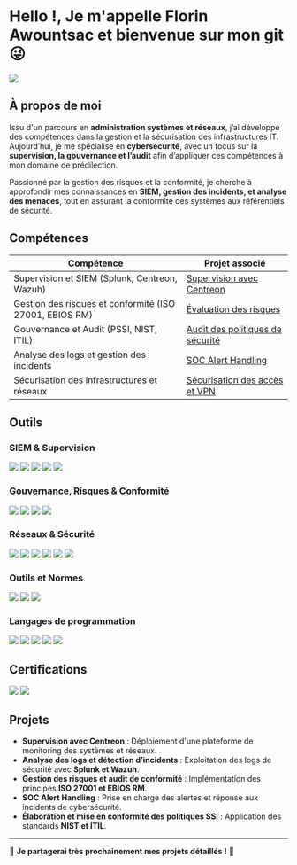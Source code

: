 # Hello !, Je m'appelle Florin Awountsac et bienvenue sur mon git 😜
<a href="https://linkedin.com/in/florin-awountsac-zahoung"><img src="https://img.shields.io/badge/-LinkedIn-0072b1?&style=for-the-badge&logo=linkedin&logoColor=white" /></a>

## À propos de moi

Issu d'un parcours en **administration systèmes et réseaux**, j’ai développé des compétences dans la gestion et la sécurisation des infrastructures IT. Aujourd’hui, je me spécialise en **cybersécurité**, avec un focus sur la **supervision, la gouvernance et l’audit** afin d’appliquer ces compétences à mon domaine de prédilection.

Passionné par la gestion des risques et la conformité, je cherche à approfondir mes connaissances en **SIEM, gestion des incidents, et analyse des menaces**, tout en assurant la conformité des systèmes aux référentiels de sécurité.

## Compétences

| Compétence                                   | Projet associé              |
|---------------------------------------------|-----------------------------|
| Supervision et SIEM (Splunk, Centreon, Wazuh) | <a href="https://google.com">Supervision avec Centreon</a>|
| Gestion des risques et conformité (ISO 27001, EBIOS RM) | <a href="https://google.com">Évaluation des risques</a>|
| Gouvernance et Audit (PSSI, NIST, ITIL)     | <a href="https://google.com">Audit des politiques de sécurité</a>|
| Analyse des logs et gestion des incidents   | <a href="https://google.com">SOC Alert Handling</a>|
| Sécurisation des infrastructures et réseaux | <a href="https://google.com">Sécurisation des accès et VPN</a>|

## Outils

### SIEM & Supervision
<div>
    <img src="https://img.shields.io/badge/-Splunk-000000?&style=for-the-badge&logo=Splunk&logoColor=white" />
    <img src="https://img.shields.io/badge/-Wazuh-1A2C34?&style=for-the-badge&logo=Wazuh&logoColor=white" />
    <img src="https://img.shields.io/badge/-Elastic-005571?&style=for-the-badge&logo=Elastic&logoColor=white" />
    <img src="https://img.shields.io/badge/-Centreon-0094C6?&style=for-the-badge&logo=Centreon&logoColor=white" />
    <img src="https://img.shields.io/badge/-Nagios-CC0000?&style=for-the-badge&logo=Nagios&logoColor=white" />
</div>

### Gouvernance, Risques & Conformité
<div>
    <img src="https://img.shields.io/badge/-ISO_27001-008000?&style=for-the-badge&logoColor=white" />
    <img src="https://img.shields.io/badge/-EBIOS_RM-0033A0?&style=for-the-badge&logoColor=white" />
    <img src="https://img.shields.io/badge/-NIST_CSF-FFA500?&style=for-the-badge&logoColor=white" />
    <img src="https://img.shields.io/badge/-ITIL-5A5A5A?&style=for-the-badge&logoColor=white" />
</div>

### Réseaux & Sécurité
<div>
    <img src="https://img.shields.io/badge/-Wireshark-1679A7?&style=for-the-badge&logo=Wireshark&logoColor=white" />
    <img src="https://img.shields.io/badge/-Firewalling_(PfSense,_Cisco_ASA,_Fortinet)-FF0000?&style=for-the-badge&logoColor=white" />
    <img src="https://img.shields.io/badge/-OpenVPN-32CD32?&style=for-the-badge&logoColor=white" />
    <img src="https://img.shields.io/badge/-VMware-607078?&style=for-the-badge&logo=VMware&logoColor=white" />
    <img src="https://img.shields.io/badge/-VirtualBox-183A61?&style=for-the-badge&logo=VirtualBox&logoColor=white" />
    <img src="https://img.shields.io/badge/-Docker-2496ED?&style=for-the-badge&logo=Docker&logoColor=white" />
</div>

### Outils et Normes
<div>
    <img src="https://img.shields.io/badge/-Nmap-4682B4?&style=for-the-badge&logo=Nmap&logoColor=white" />
    <img src="https://img.shields.io/badge/-Nessus-00A4CE?&style=for-the-badge&logo=Nessus&logoColor=white" />
    <img src="https://img.shields.io/badge/-Metasploit-003366?&style=for-the-badge&logo=Metasploit&logoColor=white" />
</div>

### Langages de programmation
<div>
    <img src="https://img.shields.io/badge/-Python-3776AB?&style=for-the-badge&logo=Python&logoColor=white" />
    <img src="https://img.shields.io/badge/-Bash-4EAA25?&style=for-the-badge&logo=GNU-Bash&logoColor=white" />
    <img src="https://img.shields.io/badge/-SQL-4479A1?&style=for-the-badge&logo=MySQL&logoColor=white" />
    <img src="https://img.shields.io/badge/-Java-007396?&style=for-the-badge&logo=Java&logoColor=white" />
    <img src="https://img.shields.io/badge/-C/C++-00599C?&style=for-the-badge&logo=C%2B%2B&logoColor=white" />
</div>

## Certifications
<div>
<img src="https://img.shields.io/badge/-Cisco_Introduction_to_Cybersecurity-1A73E8?&style=for-the-badge&logo=Cisco&logoColor=white" />
<img src="https://img.shields.io/badge/-Cisco_Python_1_and_2-FFA500?&style=for-the-badge&logo=Cisco&logoColor=white" />
</div>

## Projets
- **Supervision avec Centreon** : Déploiement d'une plateforme de monitoring des systèmes et réseaux.
- **Analyse des logs et détection d’incidents** : Exploitation des logs de sécurité avec **Splunk et Wazuh**.
- **Gestion des risques et audit de conformité** : Implémentation des principes **ISO 27001 et EBIOS RM**.
- **SOC Alert Handling** : Prise en charge des alertes et réponse aux incidents de cybersécurité.
- **Élaboration et mise en conformité des politiques SSI** : Application des standards **NIST et ITIL**.

---

📢 **Je partagerai très prochainement mes projets détaillés !** 🚀

